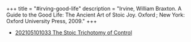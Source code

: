 +++
title = "#irving-good-life"
description = "Irvine, William Braxton. A Guide to the Good Life: The Ancient Art of Stoic Joy. Oxford ; New York: Oxford University Press, 2009."
+++
- [202105101033 The Stoic Trichotomy of Control](/zettelkasten/202105101033-the-stoic-trichotomy-of-control)
